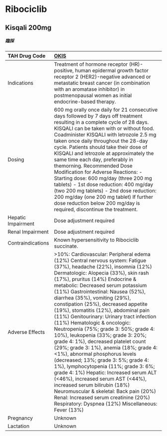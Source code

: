# Ribociclib

## Kisqali 200mg

##### 臨採

| TAH Drug Code      | [**OKIS**](https://www.tahsda.org.tw/drugs/hissearch.php?drug_code=OKIS)                                                                                                                                                                                                                                                                                                                                                                                                                                                                                                                                                                                                                                                                                                                                                                                                                                                                                                                                |
|:-------------------|:--------------------------------------------------------------------------------------------------------------------------------------------------------------------------------------------------------------------------------------------------------------------------------------------------------------------------------------------------------------------------------------------------------------------------------------------------------------------------------------------------------------------------------------------------------------------------------------------------------------------------------------------------------------------------------------------------------------------------------------------------------------------------------------------------------------------------------------------------------------------------------------------------------------------------------------------------------------------------------------------------------|
| Indications        | Treatment of hormone receptor (HR)-positive, human epidermal growth factor receptor 2 (HER2)-negative advanced or metastatic breast cancer (in combination with an aromatase inhibitor) in postmenopausal women as initial endocrine-based therapy.                                                                                                                                                                                                                                                                                                                                                                                                                                                                                                                                                                                                                                                                                                                                                     |
| Dosing             | 600 mg orally once daily for 21 consecutive days followed by 7 days off treatment resulting in a complete cycle of 28 days. KISQALI can be taken with or without food. Coadminister KISQALI with letrozole 2.5 mg taken once daily throughout the 28-day cycle. Patients should take their dose of KISQALI and letrozole at approximately the same time each day, preferably in themorning.  Recommended Dose Modification for Adverse Reactions: - Starting dose: 600 mg/day (three 200 mg tablets) - 1st dose reduction: 400 mg/day (two 200 mg tablets) - 2nd dose reduction: 200 mg/day (one 200 mg tablet) If further dose reduction below 200 mg/day is required, discontinue the treatment.                                                                                                                                                                                                                                                                                                      |
| Hepatic Impairment | Dose adjustment required                                                                                                                                                                                                                                                                                                                                                                                                                                                                                                                                                                                                                                                                                                                                                                                                                                                                                                                                                                                |
| Renal Impairment   | Dose adjustment required                                                                                                                                                                                                                                                                                                                                                                                                                                                                                                                                                                                                                                                                                                                                                                                                                                                                                                                                                                                |
| Contraindications  | Known hypersensitivity to Ribociclib succinate.                                                                                                                                                                                                                                                                                                                                                                                                                                                                                                                                                                                                                                                                                                                                                                                                                                                                                                                                                         |
| Adverse Effects    | >10%: Cardiovascular: Peripheral edema (12%) Central nervous system: Fatigue (37%), headache (22%), insomnia (12%) Dermatologic: Alopecia (33%), skin rash (17%), pruritus (14%) Endocrine & metabolic: Decreased serum potassium (11%) Gastrointestinal: Nausea (52%), diarrhea (35%), vomiting (29%), constipation (25%), decreased appetite (19%), stomatitis (12%), abdominal pain (11%) Genitourinary: Urinary tract infection (11%) Hematologic & oncologic: Neutropenia (75%; grade 3: 50%; grade 4: 10%), leukopenia (33%; grade 3: 20%; grade 4: 1%), decreased platelet count (29%; grade 3: 1%), anemia (18%; grade 4: <1%), abnormal phosphorus levels (decreased; 13%; grade 3: 5%; grade 4: 1%), lymphocytopenia (11%; grade 3: 6%; grade 4: 1%) Hepatic: Increased serum ALT (<46%), increased serum AST (<44%), increased serum bilirubin (18%) Neuromuscular & skeletal: Back pain (20%) Renal: Increased serum creatinine (20%) Respiratory: Dyspnea (12%) Miscellaneous: Fever (13%) |
| Pregnancy          | Unknown                                                                                                                                                                                                                                                                                                                                                                                                                                                                                                                                                                                                                                                                                                                                                                                                                                                                                                                                                                                                 |
| Lactation          | Unknown                                                                                                                                                                                                                                                                                                                                                                                                                                                                                                                                                                                                                                                                                                                                                                                                                                                                                                                                                                                                 |

